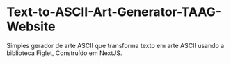 # Text-to-ASCII-Art-Generator-TAAG-Website
Simples gerador de arte ASCII que transforma texto em arte ASCII usando a biblioteca Figlet, Construído em NextJS.
